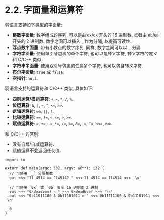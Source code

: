 # 2.2. 字面量和运算符

羽语言支持如下类型的字面量:

* **整数字面量**: 数字组成的序列, 可以是由 `0x`/`0X` 开头的 16 进制数, 或者由 `0b`/`0B` 开头的 2 进制数. 数字之间可以插入 `_` 作为分隔, 以提高可读性.
* **浮点数字面量**: 带有小数点的数字序列, 同样, 数字之间可以以 `_` 分隔.
* **字符字面量**: 使用单引号包裹的单个字符, 也可以是转义字符, 转义字符的定义和 C/C++ 类似.
* **字符串字面量**: 使用双引号包裹的任意多个字符, 也可以包含转义字符.
* **布尔字面量**: `true` 或 `false`.
* **空指针**: `null`.

羽语言支持的运算符和 C/C++ 类似, 具体如下:

* **四则运算/模运算符**: `+`, `-`, `*`, `/`, `%`.
* **位运算符**: `&`, `|`, `~`, `^`, `<<`, `>>`.
* **逻辑运算符**: `&&`, `||`, `!`.
* **比较运算符**: `==`, `!=`, `<`, `<=`, `>`, `>=`.
* **赋值运算符**: `=`, `+=`, `-=`, `*=`, `/=`, `%=`, `&=`, `|=`, `^=`, `<<=`, `>>=`.

和 C/C++ 的区别:

* 没有自增/自减运算符.
* 赋值运算**不会**返回任何值.

```yu
import io

extern def main(argc: i32, argv: u8**): i32 {
  // 可使用 `_` 分隔整数
  out <<< "11_4514 == 114514? " <<< 11_4514 == 114514 <<< '\n'

  // 可使用 `0x` 或 `0b` 表示 16 进制或 2 进制
  out <<< "0xdeadbeef = " <<< 0xdeadbeef <<< '\n'
  out <<< "0b11011100 & 0b11101011 = " <<< 0b11011100 & 0b11101011 <<< '\n'

  0
}
```
